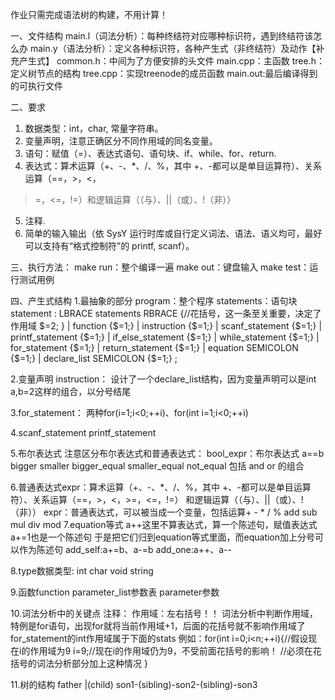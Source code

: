 作业只需完成语法树的构建，不用计算！

一、文件结构
main.l（词法分析）：每种终结符对应哪种标识符，遇到终结符该怎么办
main.y（语法分析）：定义各种标识符，各种产生式（非终结符）及动作【补充产生式】
common.h：中间为了方便安排的头文件
main.cpp：主函数
tree.h：定义树节点的结构
tree.cpp：实现treenode的成员函数
main.out:最后编译得到的可执行文件



二、要求
1. 数据类型：int，char, 常量字符串。
2. 变量声明，注意正确区分不同作用域的同名变量。
3. 语句：赋值（=）、表达式语句、语句块、if、while、for、return.
4. 表达式：算术运算（+、-、*、/、%，其中 +、-都可以是单目运算符）、关系运算（==，>，<，
>=，<=，!=）和逻辑运算（（与）、||（或）、!（非））
5. 注释.
6. 简单的输入输出（依 SysY 运行时库或自行定义词法、语法、语义均可，最好可以支持有“格式控制符”的 printf, scanf）。



三、执行方法：
make run：整个编译一遍
make out：键盘输入
make test：运行测试用例



四、产生式结构
1.最抽象的部分
program：整个程序
statements：语句块
statement
    : LBRACE statements RBRACE {//花括号，这一条至关重要，决定了作用域
        $$=$2;
    }
    | function {$$=$1;}
    | instruction {$$=$1;}
    | scanf_statement {$$=$1;}
    | printf_statement {$$=$1;}
    | if_else_statement {$$=$1;}
    | while_statement {$$=$1;}
    | for_statement {$$=$1;}
    | return_statement {$$=$1;}
    | equation SEMICOLON {$$=$1;}
    | declare_list SEMICOLON {$$=$1;}
    ;


2.变量声明
instruction：
设计了一个declare_list结构，因为变量声明可以是int a,b=2这样的组合，以分号结尾

3.for_statement：
两种for(i=1;i<0;++i)、for(int i=1;i<0;++i)


4.scanf_statement
printf_statement


5.布尔表达式
注意区分布尔表达式和普通表达式：
bool_expr：布尔表达式 a==b
    bigger
    smaller
    bigger_equal
    smaller_equal
    not_equal
    包括 and or 的组合


6.普通表达式expr：算术运算（+、-、*、/、%，其中 +、-都可以是单目运算符）、关系运算（==，>，<，>=，<=，!=）
和逻辑运算（（与）、||（或）、!（非））
expr：普通表达式，可以被当成一个变量，包括运算+ - * / %
    add
    sub
    mul
    div
    mod
7.equation等式
a++这里不算表达式，算一个陈述句，赋值表达式
a+=1也是一个陈述句
于是把它们归到equation等式里面，而equation加上分号可以作为陈述句
add_self:a+=b、a-=b
add_one:a++、a--


8.type数据类型:
int char void string

9.函数function
parameter_list参数表
parameter参数

10.词法分析中的关键点
注释：
作用域：左右括号！！
词法分析中判断作用域，特例是for语句，出现for就将当前作用域+1，后面的花括号就不影响作用域了
for_statement的int作用域属于下面的stats
例如：for(int i=0;i<n;++i){//假设现在i的作用域为9
    i=9;//现在i的作用域仍为9，不受前面花括号的影响！
    //必须在花括号的词法分析部分加上这种情况
}

11.树的结构
father
|(child)
son1-(sibling)-son2-(sibling)-son3


